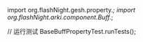 import org.flashNight.gesh.property.*;
import org.flashNight.arki.component.Buff.*; 

// 运行测试
BaseBuffPropertyTest.runTests();
